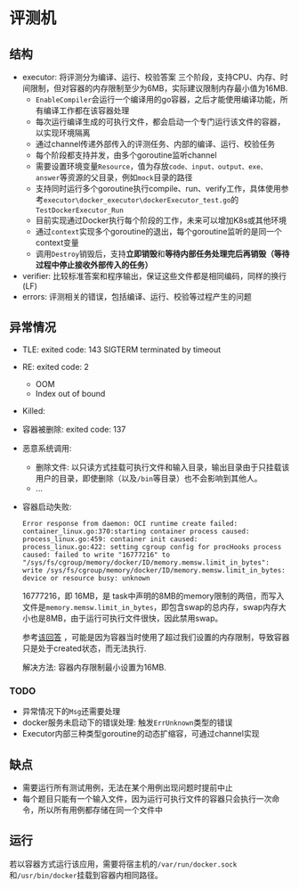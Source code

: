 # 评测机
## 结构
- executor: 将评测分为编译、运行、校验答案 三个阶段，支持CPU、内存、时间限制，但对容器的内存限制至少为6MB，实际建议限制内存最小值为16MB.
  - `EnableCompiler`会运行一个编译用的go容器，之后才能使用编译功能，所有编译工作都在该容器处理
  - 每次运行编译生成的可执行文件，都会启动一个专门运行该文件的容器，以实现环境隔离
  - 通过channel传递外部传入的评测任务、内部的编译、运行、校验任务
  - 每个阶段都支持并发，由多个goroutine监听channel
  - 需要设置环境变量`Resource`，值为存放`code、input、output、exe、answer`等资源的父目录，例如`mock`目录的路径
  - 支持同时运行多个goroutine执行compile、run、verify工作，具体使用参考`executor\docker_executor\dockerExecutor_test.go`的`TestDockerExecutor_Run`
  - 目前实现通过Docker执行每个阶段的工作，未来可以增加K8s或其他环境
  - 通过`context`实现多个goroutine的退出，每个goroutine监听的是同一个context变量
  - 调用`Destroy`销毁后，支持**立即销毁**和**等待内部任务处理完后再销毁（等待过程中停止接收外部传入的任务）**
- verifier: 比较标准答案和程序输出，保证这些文件都是相同编码，同样的换行(LF)
- errors: 评测相关的错误，包括编译、运行、校验等过程产生的问题


## 异常情况
- TLE: exited code: 143 SIGTERM terminated by timeout
- RE: exited code: 2
  - OOM
  - Index out of bound
- Killed: 
- 容器被删除:  exited code: 137
- 恶意系统调用: 
  - 删除文件: 以只读方式挂载可执行文件和输入目录，输出目录由于只挂载该用户的目录，即使删除（以及`/bin`等目录）也不会影响到其他人。
  - ...
- 容器启动失败:
  ```
  Error response from daemon: OCI runtime create failed: 
  container_linux.go:370:starting container process caused: 
  process_linux.go:459: container init caused: 
  process_linux.go:422: setting cgroup config for procHooks process caused: failed to write "16777216" to "/sys/fs/cgroup/memory/docker/ID/memory.memsw.limit_in_bytes": write /sys/fs/cgroup/memory/docker/ID/memory.memsw.limit_in_bytes: device or resource busy: unknown
  ```
  16777216，即 16MB，是 task中声明的8MB的memory限制的两倍，而写入文件是`memory.memsw.limit_in_bytes`，即包含swap的总内存，swap内存大小也是8MB，由于运行可执行文件很快，因此禁用swap。

  参考[该回答](https://unix.stackexchange.com/questions/412040/cgroups-memory-limit-write-error-device-or-resource-busy) ，可能是因为容器当时使用了超过我们设置的内存限制，导致容器只是处于created状态，而无法执行.
  
  解决方法: 容器内存限制最小设置为16MB.

### TODO
- 异常情况下的`Msg`还需要处理
- docker服务未启动下的错误处理: 触发`ErrUnknown`类型的错误
- Executor内部三种类型goroutine的动态扩缩容，可通过channel实现

## 缺点
- 需要运行所有测试用例，无法在某个用例出现问题时提前中止
- 每个题目只能有一个输入文件，因为运行可执行文件的容器只会执行一次命令，所以所有用例都存储在同一个文件中

## 运行
若以容器方式运行该应用，需要将宿主机的`/var/run/docker.sock`和`/usr/bin/docker`挂载到容器内相同路径。

